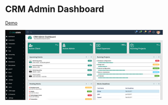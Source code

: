 
# CRM Admin Dashboard
[Demo](https://jsdev63.github.io/crm-admin-dashboard/)

[![](assets/screen.png "Title")](https://jsdev63.github.io/crm-admin-dashboard/)
